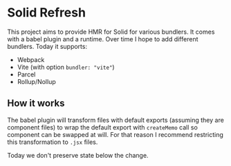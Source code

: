 # Solid Refresh

This project aims to provide HMR for Solid for various bundlers. It comes with a babel plugin and a runtime. Over time I hope to add different bundlers. Today it supports:

* Webpack
* Vite (with option `bundler: "vite"`)
* Parcel
* Rollup/Nollup

## How it works

The babel plugin will transform files with default exports (assuming they are component files) to wrap the default export with `createMemo` call so component can be swapped at will. For that reason I recommend restricting this transformation to `.jsx` files.

Today we don't preserve state below the change.

